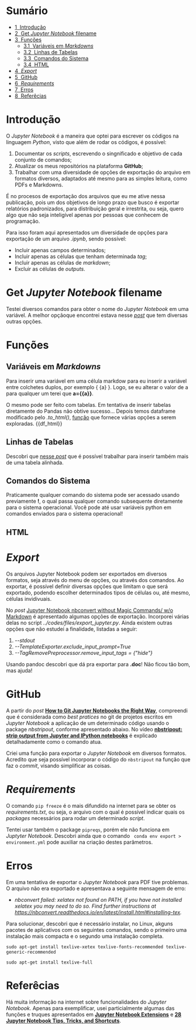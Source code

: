 <h1>Sumário<span class="tocSkip"></span></h1>
<div class="toc"><ul class="toc-item"><li><span><a href="#Introdução" data-toc-modified-id="Introdução-1"><span class="toc-item-num">1&nbsp;&nbsp;</span>Introdução</a></span></li><li><span><a href="#Get-Jupyter-Notebook-filename" data-toc-modified-id="Get-Jupyter-Notebook-filename-2"><span class="toc-item-num">2&nbsp;&nbsp;</span>Get <em>Jupyter Notebook</em> filename</a></span></li><li><span><a href="#Funções" data-toc-modified-id="Funções-3"><span class="toc-item-num">3&nbsp;&nbsp;</span>Funções</a></span><ul class="toc-item"><li><span><a href="#Variáveis-em-Markdowns" data-toc-modified-id="Variáveis-em-Markdowns-3.1"><span class="toc-item-num">3.1&nbsp;&nbsp;</span>Variáveis em <em>Markdowns</em></a></span></li><li><span><a href="#Linhas-de-Tabelas" data-toc-modified-id="Linhas-de-Tabelas-3.2"><span class="toc-item-num">3.2&nbsp;&nbsp;</span>Linhas de Tabelas</a></span></li><li><span><a href="#Comandos-do-Sistema" data-toc-modified-id="Comandos-do-Sistema-3.3"><span class="toc-item-num">3.3&nbsp;&nbsp;</span>Comandos do Sistema</a></span></li><li><span><a href="#HTML" data-toc-modified-id="HTML-3.4"><span class="toc-item-num">3.4&nbsp;&nbsp;</span>HTML</a></span></li></ul></li><li><span><a href="#Export" data-toc-modified-id="Export-4"><span class="toc-item-num">4&nbsp;&nbsp;</span><em>Export</em></a></span></li><li><span><a href="#GitHub" data-toc-modified-id="GitHub-5"><span class="toc-item-num">5&nbsp;&nbsp;</span>GitHub</a></span></li><li><span><a href="#Requirements" data-toc-modified-id="Requirements-6"><span class="toc-item-num">6&nbsp;&nbsp;</span><em>Requirements</em></a></span></li><li><span><a href="#Erros" data-toc-modified-id="Erros-7"><span class="toc-item-num">7&nbsp;&nbsp;</span>Erros</a></span></li><li><span><a href="#Referêcias" data-toc-modified-id="Referêcias-8"><span class="toc-item-num">8&nbsp;&nbsp;</span>Referêcias</a></span></li></ul></div>

# Introdução

O *Jupyter Notebook* é a maneira que optei para escrever os códigos na linguagem *Python*, visto que além de rodar os códigos, é possível:
1. Documentar os *scripts*, escrevendo o singnificado e objetivo de cada conjunto de comandos;
2. Atualizar os meus repositórios na plataforma **GitHub**;
3. Trabalhar com uma diversidade de opções de exportação do arquivo em formatos diversos, adaptados até mesmo para as simples leitura, como PDFs e Markdowns.

É no procesos de exportação dos arquivos que eu me ative nessa publicação, pois um dos objetivos de longo prazo que busco é exportar relatórios padronizados, para distribuição geral e irrestrita, ou seja, quero algo que não seja inteligível apenas por pessoas que conhecem de programação.

Para isso foram aqui apresentados um diversidade de opções para exportação de um arquivo *.ipynb*, sendo possível:
- Incluir apenas campos determinados;
- Incluir apenas as células que tenham determinada *tag*;
- Incluir apenas as células de *markdown*;
- Excluir as células de *outputs*.

# Get *Jupyter Notebook* filename

Testei diversos comandos para obter o nome do *Jupyter Notebook* em uma variável. A melhor opçãoque encontrei estava nesse [*post*](https://stackoverflow.com/questions/12544056/how-do-i-get-the-current-ipython-jupyter-notebook-name) que tem diversas outras opções.

# Funções

## Variáveis em *Markdowns*
Para inserir uma variável em uma célula markdow para eu inserir a variável entre colchetes duplos, por exemplo { {a} }. Logo, se eu alterar o valor de a para qualquer um terei que **a={{a}}**.

O mesmo pode ser feito com tabelas. Em tentativa de inserir tabelas diretamente do Pandas não obtive sucesso... Depois temos dataframe modificado pelo *.to_html()*, [função](https://pandas.pydata.org/pandas-docs/stable/reference/api/pandas.DataFrame.to_html.html) que fornece várias opções a serem exploradas.
{{df_html}}

## Linhas de Tabelas

Descobri que [nesse *post*](https://stackoverflow.com/questions/38783027/jupyter-notebook-display-two-pandas-tables-side-by-side) que é possível trabalhar para inserir também mais de uma tabela alinhada.

## Comandos do Sistema

Praticamente  qualquer  comando  do  sistema  pode  ser  acessado  usando previamente **!**,  o  qual  passa qualquer comando subsequente diretamente para o sistema operacional. Você pode até usar variáveis python em comandos enviados para o sistema operacional!

## HTML

# *Export*

Os arquivos Jupyter Notebook podem ser exportados em diversos formatos, seja através do menu de opções, ou através dos comandos. Ao exportar, é possível definir diversas opções que limitam o que será exportado, podendo escolher determinados tipos de células ou, até mesmo, células invidivuais. 

No *post* [Jupyter Notebook nbconvert without Magic Commands/ w/o Markdown](https://stackoverflow.com/questions/57701538/jupyter-notebook-nbconvert-without-magic-commands-w-o-markdown) é apresentado algumas opções de exportação. Incorporei várias delas no script *../codes/files/export_jupyter.py*. Ainda existem outras opções que não estudei a finalidade, listadas a seguir:

1. *--stdout*
2. *--TemplateExporter.exclude_input_prompt=True*
3. *--TagRemovePreprocessor.remove_input_tags = {"hide"}*

Usando pandoc descobri que dá pra exportar para **.doc**! Não ficou tão bom, mas ajuda!

# GitHub

A partir do *post* [**How to Git Jupyter Notebooks the Right Way**](http://mateos.io/blog/jupyter-notebook-in-git), compreendi que é considerada como *best pratices* no git de projetos escritos em *Jupyter Notebook* a aplicação de um determinado código usando o package *nbstripout*, conforme apresentado abaixo. No vídeo [**nbstripout: strip output from Jupyter and IPython notebooks**](https://www.youtube.com/watch?v=BEMP4xacrVc) é explicado detalhadamente como o comando atua.

Criei uma função para exportar o *Jupyter Notebook* em diversos formatos. Acredito que seja possível incorporar o código do ```nbstripout``` na função que faz o *commit*, visando simplificar as coisas.

# *Requirements*

O comando ```pip freeze``` é o mais difundido na internet para se obter os *requirements.txt*, ou seja, o arquivo com o qual é possível indicar quais os *packages* necessários para rodar um determinado *script*.

Tentei usar também o package ```pipreqs```, porém ele não funciona em *Juptyter Notebook*. Descobri ainda que o comando ``` conda env export > environment.yml``` pode auxiliar na criação destes parâmetros.

# Erros

Em uma tentativa de exportar o *Jupyter Notebook* para PDF tive problemas. O arquivo não era exportado e apresentava a seguinte mensagem de erro:
- *nbconvert failed: xelatex not found on PATH, if you have not installed xelatex you may need to do so. Find further instructions at https://nbconvert.readthedocs.io/en/latest/install.html#installing-tex.*

Para solucionar, descobri que é necessário instalar, no Linux, akguns pacotes de aplicativos com os seguintes comandos, sendo o primeiro uma instalação mais compacta e o segundo uma instalação completa.

```sudo apt-get install texlive-xetex texlive-fonts-recommended texlive-generic-recommended```

```sudo apt-get install texlive-full```

# Referêcias

Há muita informação na internet sobre funcionalidades do *Jupyter Notebook*. Apenas para exemplificar, usei particialmente algumas das funções e truques apresentados em [**Jupyter Notebook Extensions**](https://towardsdatascience.com/jupyter-notebook-extensions-517fa69d2231) e [**28 Jupyter Notebook Tips, Tricks, and Shortcuts**](https://www.dataquest.io/blog/jupyter-notebook-tips-tricks-shortcuts).
